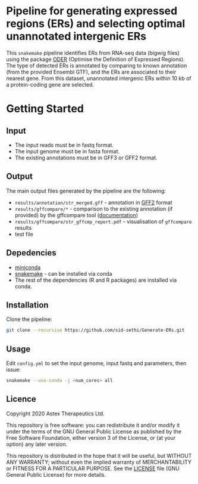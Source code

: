 # Pipeline for generating expressed regions (ERs) and selecting optimal unannotated intergenic ERs

This `snakemake` pipeline identifies ERs from RNA-seq data (bigwig files) using the package [ODER](https://github.com/eolagbaju/ODER) (Optimise the Definition of Expressed Regions). The type of detected ERs is annotated by comparing to known annotation (from the provided Ensembl GTF), and the ERs are associated to their nearest gene. From this dataset, unannotated intergenic ERs within 10 kb of a protein-coding gene are selected.



# Getting Started

## Input

- The input reads must be in fastq format.
- The input genome must be in fasta format.
- The existing annotations must be in GFF3 or GFF2 format.

## Output

The main output files generated by the pipeline are the following:

- `results/annotation/str_merged.gff` - annotation in [GFF2](http://gmod.org/wiki/GFF2) format
- `results/gffcompare/*` - comparison to the existing annotation (if provided) by the gffcompare tool ([documentation](https://ccb.jhu.edu/software/stringtie/gffcompare.shtml))
- `results/gffcompare/str_gffcmp_report.pdf` - visualisation of `gffcompare` results
- test file

## Depedencies

- [miniconda](https://conda.io/miniconda.html)
- [snakemake](http://snakemake.readthedocs.io/en/latest/) - can be installed via conda
- The rest of the dependencies (R and R packages) are installed via conda.

## Installation

Clone the pipeline:

```bash
git clone --recursive https://github.com/sid-sethi/Generate-ERs.git
```

## Usage

Edit `config.yml` to set the input genome, input fastq and parameters, then issue:

```bash
snakemake --use-conda -j <num_cores> all
```





## Licence

Copyright 2020 Astex Therapeutics Ltd.

This repository is free software: you can redistribute it and/or modify it under the terms of the GNU General Public License as published by the Free Software Foundation, either version 3 of the License, or (at your option) any later version.

This repository is distributed in the hope that it will be useful, but WITHOUT ANY WARRANTY; without even the implied warranty of MERCHANTABILITY or FITNESS FOR A PARTICULAR PURPOSE. See the [LICENSE](LICENSE) file (GNU General Public License) for more details.
